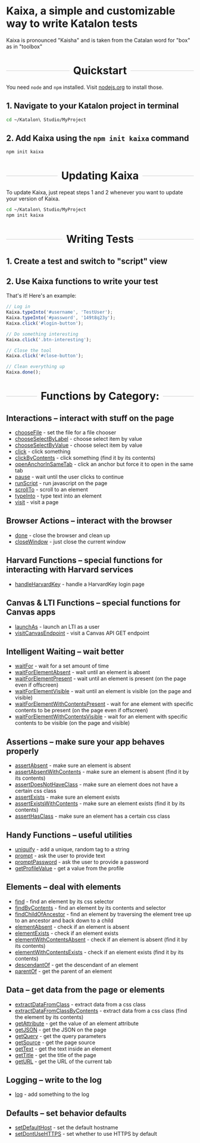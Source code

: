 # Kaixa, a simple and customizable way to write Katalon tests

Kaixa is pronounced "Kaisha" and is taken from the Catalan word for "box" as in "toolbox"

<h1 style="display: flex; align-items: center;">
  <div style="flex-grow: 1; height: 1px; background: #ccc; margin-right: 10px;">
  </div>
  <div>
    Quickstart
  </div>
  <div style="flex-grow: 1; height: 1px; background: #ccc; margin-left: 10px;">
  </div>
</h1>

You need `node` and `npm` installed. Visit [nodejs.org](https://nodejs.org) to install those.

## 1. Navigate to your Katalon project in terminal

```bash
cd ~/Katalon\ Studio/MyProject
```

## 2. Add Kaixa using the `npm init kaixa` command

```bash
npm init kaixa
```

<h1 style="display: flex; align-items: center;">
  <div style="flex-grow: 1; height: 1px; background: #ccc; margin-right: 10px;">
  </div>
  <div>
    Updating Kaixa
  </div>
  <div style="flex-grow: 1; height: 1px; background: #ccc; margin-left: 10px;">
  </div>
</h1>

To update Kaixa, just repeat steps 1 and 2 whenever you want to update your version of Kaixa.

```bash
cd ~/Katalon\ Studio/MyProject
npm init kaixa
```

<h1 style="display: flex; align-items: center;">
  <div style="flex-grow: 1; height: 1px; background: #ccc; margin-right: 10px;">
  </div>
  <div>
    Writing Tests
  </div>
  <div style="flex-grow: 1; height: 1px; background: #ccc; margin-left: 10px;">
  </div>
</h1>

## 1. Create a test and switch to "script" view

## 2. Use Kaixa functions to write your test

That's it! Here's an example:

```js
// Log in
Kaixa.typeInto('#username', 'TestUser');
Kaixa.typeInto('#password', '149t8q23y');
Kaixa.click('#login-button');

// Do something interesting
Kaixa.click('.btn-interesting');

// Close the tool
Kaixa.click('#close-button');

// Clean everything up
Kaixa.done();
```

<h1 style="display: flex; align-items: center;">
  <div style="flex-grow: 1; height: 1px; background: #ccc; margin-right: 10px;">
  </div>
  <div>
    Functions by Category:
  </div>
  <div style="flex-grow: 1; height: 1px; background: #ccc; margin-left: 10px;">
  </div>
</h1>

## **Interactions** – interact with stuff on the page

- [chooseFile](https://harvard-edtech.github.io/create-kaixa/Kaixa.html#chooseFile) - set the file for a file chooser
- [chooseSelectByLabel](https://harvard-edtech.github.io/create-kaixa/Kaixa.html#chooseSelectByLabel) - choose select item by value
- [chooseSelectByValue](https://harvard-edtech.github.io/create-kaixa/Kaixa.html#chooseSelectByValue) - choose select item by value
- [click](https://harvard-edtech.github.io/create-kaixa/Kaixa.html#click) - click something
- [clickByContents](https://harvard-edtech.github.io/create-kaixa/Kaixa.html#clickByContents) - click something (find it by its contents)
- [openAnchorInSameTab](https://harvard-edtech.github.io/create-kaixa/Kaixa.html#openAnchorInSameTab) - click an anchor but force it to open in the same tab
- [pause](https://harvard-edtech.github.io/create-kaixa/Kaixa.html#pause) - wait until the user clicks to continue
- [runScript](https://harvard-edtech.github.io/create-kaixa/Kaixa.html#runScript) - run javascript on the page
- [scrollTo](https://harvard-edtech.github.io/create-kaixa/Kaixa.html#scrollTo) - scroll to an element
- [typeInto](https://harvard-edtech.github.io/create-kaixa/Kaixa.html#typeInto) - type text into an element
- [visit](https://harvard-edtech.github.io/create-kaixa/Kaixa.html#visit) - visit a page

## **Browser Actions** – interact with the browser

- [done](https://harvard-edtech.github.io/create-kaixa/Kaixa.html#done) - close the browser and clean up
- [closeWindow](https://harvard-edtech.github.io/create-kaixa/Kaixa.html#closeWindow) - just close the current window

## **Harvard Functions** – special functions for interacting with Harvard services

- [handleHarvardKey](https://harvard-edtech.github.io/create-kaixa/Kaixa.html#handleHarvardKey) - handle a HarvardKey login page

## **Canvas & LTI Functions** – special functions for Canvas apps

- [launchAs](https://harvard-edtech.github.io/create-kaixa/Kaixa.html#launchAs) - launch an LTI as a user
- [visitCanvasEndpoint](https://harvard-edtech.github.io/create-kaixa/Kaixa.html#visitCanvasEndpoint) - visit a Canvas API GET endpoint

## **Intelligent Waiting** – wait better

- [waitFor](https://harvard-edtech.github.io/create-kaixa/Kaixa.html#waitFor) - wait for a set amount of time
- [waitForElementAbsent](https://harvard-edtech.github.io/create-kaixa/Kaixa.html#waitForElementAbsent) - wait until an element is absent
- [waitForElementPresent](https://harvard-edtech.github.io/create-kaixa/Kaixa.html#waitForElementPresent) - wait until an element is present (on the page even if offscreen)
- [waitForElementVisible](https://harvard-edtech.github.io/create-kaixa/Kaixa.html#waitForElementVisible) - wait until an element is visible (on the page and visible)
- [waitForElementWithContentsPresent](https://harvard-edtech.github.io/create-kaixa/Kaixa.html#waitForElementWithContentsPresent) - wait for ane element with specific contents to be present (on the page even if offscreen)
- [waitForElementWithContentsVisible](https://harvard-edtech.github.io/create-kaixa/Kaixa.html#waitForElementWithContentsVisible) - wait for an element with specific contents to be visible (on the page and visible)

## **Assertions** – make sure your app behaves properly

- [assertAbsent](https://harvard-edtech.github.io/create-kaixa/Kaixa.html#assertAbsent) - make sure an element is absent
- [assertAbsentWithContents](https://harvard-edtech.github.io/create-kaixa/Kaixa.html#assertAbsentWithContents) - make sure an element is absent (find it by its contents)
- [assertDoesNotHaveClass](https://harvard-edtech.github.io/create-kaixa/Kaixa.html#assertDoesNotHaveClass) - make sure an element does not have a certain css class
- [assertExists](https://harvard-edtech.github.io/create-kaixa/Kaixa.html#assertExists) - make sure an element exists
- [assertExistsWithContents](https://harvard-edtech.github.io/create-kaixa/Kaixa.html#assertExistsWithContents) - make sure an element exists (find it by its contents)
- [assertHasClass](https://harvard-edtech.github.io/create-kaixa/Kaixa.html#assertHasClass) - make sure an element has a certain css class

## **Handy Functions** – useful utilities

- [uniquify](https://harvard-edtech.github.io/create-kaixa/Kaixa.html#uniquify) - add a unique, random tag to a string
- [prompt](https://harvard-edtech.github.io/create-kaixa/Kaixa.html#prompt) - ask the user to provide text
- [promptPassword](https://harvard-edtech.github.io/create-kaixa/Kaixa.html#promptPassword) - ask the user to provide a password
- [getProfileValue](https://harvard-edtech.github.io/create-kaixa/Kaixa.html#getProfileValue) - get a value from the profile

## **Elements** – deal with elements

- [find](https://harvard-edtech.github.io/create-kaixa/Kaixa.html#find) - find an element by its css selector
- [findByContents](https://harvard-edtech.github.io/create-kaixa/Kaixa.html#findByContents) - find an element by its contents and selector
- [findChildOfAncestor](https://harvard-edtech.github.io/create-kaixa/Kaixa.html#findChildOfAncestor) - find an element by traversing the element tree up to an ancestor and back down to a child
- [elementAbsent](https://harvard-edtech.github.io/create-kaixa/Kaixa.html#elementAbsent) - check if an element is absent
- [elementExists](https://harvard-edtech.github.io/create-kaixa/Kaixa.html#elementExists) - check if an element exists
- [elementWithContentsAbsent](https://harvard-edtech.github.io/create-kaixa/Kaixa.html#elementWithContentsAbsent) - check if an element is absent (find it by its contents)
- [elementWithContentsExists](https://harvard-edtech.github.io/create-kaixa/Kaixa.html#elementWithContentsExists) - check if an element exists (find it by its contents)
- [descendantOf](https://harvard-edtech.github.io/create-kaixa/Kaixa.html#descendantOf) - get the descendant of an element
- [parentOf](https://harvard-edtech.github.io/create-kaixa/Kaixa.html#parentOf) - get the parent of an element

## **Data** – get data from the page or elements

- [extractDataFromClass](https://harvard-edtech.github.io/create-kaixa/Kaixa.html#extractDataFromClass) - extract data from a css class
- [extractDataFromClassByContents](https://harvard-edtech.github.io/create-kaixa/Kaixa.html#extractDataFromClassByContents) - extract data from a css class (find the element by its contents)
- [getAttribute](https://harvard-edtech.github.io/create-kaixa/Kaixa.html#getAttribute) - get the value of an element attribute
- [getJSON](https://harvard-edtech.github.io/create-kaixa/Kaixa.html#getJSON) - get the JSON on the page
- [getQuery](https://harvard-edtech.github.io/create-kaixa/Kaixa.html#getQuery) - get the query parameters
- [getSource](https://harvard-edtech.github.io/create-kaixa/Kaixa.html#getSource) - get the page source
- [getText](https://harvard-edtech.github.io/create-kaixa/Kaixa.html#getText) - get the text inside an element
- [getTitle](https://harvard-edtech.github.io/create-kaixa/Kaixa.html#getTitle) - get the title of the page
- [getURL](https://harvard-edtech.github.io/create-kaixa/Kaixa.html#getURL) - get the URL of the current tab

## **Logging** – write to the log

- [log](https://harvard-edtech.github.io/create-kaixa/Kaixa.html#log) - add something to the log

## **Defaults** – set behavior defaults

- [setDefaultHost](https://harvard-edtech.github.io/create-kaixa/Kaixa.html#setDefaultHost) - set the default hostname
- [setDontUseHTTPS](https://harvard-edtech.github.io/create-kaixa/Kaixa.html#setDontUseHTTPS) - set whether to use HTTPS by default
